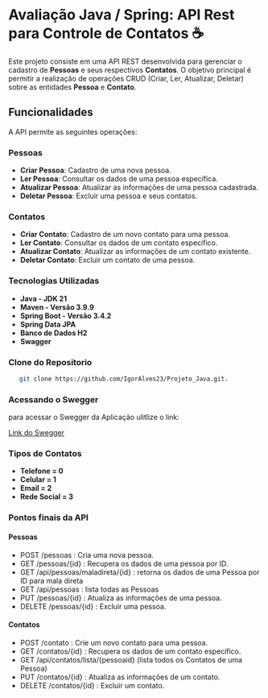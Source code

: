 # Avaliação Java / Spring: API Rest para Controle de Contatos ☕️

Este projeto consiste em uma API REST desenvolvida para gerenciar o cadastro de **Pessoas** e seus respectivos **Contatos**. O objetivo principal é permitir a realização de operações CRUD (Criar, Ler, Atualizar, Deletar) sobre as entidades **Pessoa** e **Contato**.

## Funcionalidades

A API permite as seguintes operações:

### Pessoas
- **Criar Pessoa**: Cadastro de uma nova pessoa.
- **Ler Pessoa**: Consultar os dados de uma pessoa específica.
- **Atualizar Pessoa**: Atualizar as informações de uma pessoa cadastrada.
- **Deletar Pessoa**: Excluir uma pessoa e seus contatos.

### Contatos
- **Criar Contato**: Cadastro de um novo contato para uma pessoa.
- **Ler Contato**: Consultar os dados de um contato específico.
- **Atualizar Contato**: Atualizar as informações de um contato existente.
- **Deletar Contato**: Excluir um contato de uma pessoa.

### Tecnologias Utilizadas

- **Java - JDK 21**
-  **Maven - Versão 3.9.9**
-  **Spring Boot - Versão 3.4.2**
-  **Spring Data JPA**
-  **Banco de Dados H2**
-  **Swagger**

### Clone do Repositorio
```bash
   git clone https://github.com/IgorAlves23/Projeto_Java.git.
```
### Acessando o Swegger
para acessar o Swegger da Aplicação ulitlize o link:

[Link do Swegger](http://localhost:8080/swagger-ui.html)

### Tipos de Contatos
- **Telefone = 0**
- **Celular = 1**
- **Email = 2**
- **Rede Social = 3**
  
### Pontos finais da API

#### Pessoas
- POST /pessoas : Cria uma nova pessoa.
- GET /pessoas/{id} : Recupera os dados de uma pessoa por ID.
- GET /api/pessoas/maladireta/{id} : retorna os dados de uma Pessoa por ID para
mala direta
- GET /api/pessoas : lista todas as Pessoas
- PUT /pessoas/{id} : Atualiza as informações de uma pessoa.
- DELETE /pessoas/{id} : Excluir uma pessoa.

#### Contatos
- POST /contato : Crie um novo contato para uma pessoa.
- GET /contatos/{id} : Recupera os dados de um contato específico.
- GET /api/contatos/lista/{pessoaid} (lista todos os Contatos de uma Pessoa)
- PUT /contatos/{id} : Atualiza as informações de um contato.
- DELETE /contatos/{id} : Excluir um contato.
